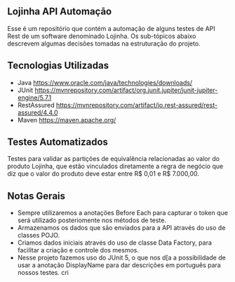 ## Lojinha API Automaçāo
Esse é um repositório que contém a automação de alguns testes de API Rest de um software denominado Lojinha. Os sub-tópicos abaixo descrevem algumas decisões tomadas na estruturaçāo do projeto.

## Tecnologias Utilizadas

- Java
  https://www.oracle.com/java/technologies/downloads/
- JUnit
  https://mvnrepository.com/artifact/org.junit.jupiter/junit-jupiter-engine/5.7.1
- RestAssured
  https://mvnrepository.com/artifact/io.rest-assured/rest-assured/4.4.0
- Maven
  https://maven.apache.org/

## Testes Automatizados
Testes para validar as partições de equivalência relacionadas ao valor do produto Lojinha, que estão vinculados diretamente a regra de negócio que diz que o valor do produto deve estar entre R$ 0,01 e R$ 7.000,00.

## Notas Gerais

- Sempre utilizaremos a anotações Before Each para capturar o token que será utilizado posteriomente nos métodos de teste.
- Armazenamos os dados que sāo enviados para a API através do uso de classes POJO.
- Criamos dados iniciais através do uso de classe Data Factory, para facilitar a criação e controle dos mesmos.
- Nesse projeto fazemos uso do JUnit 5, o que nos d[a a possibilidade de usar a anotação DisplayName para dar descrições em português para nossos testes.		cri
 
